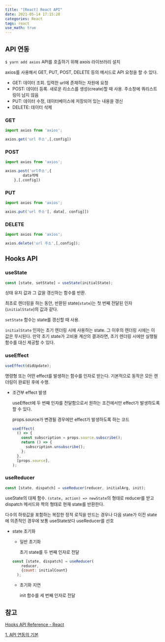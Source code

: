 ```yaml
---
title: "[React] React API"
date: 2021-05-14 17:15:28
categories: React
tags: react
use_math: true
---
```

## API 연동

`$ yarn add axios`  API를 호출하기 위해 axois 라이브러리 설치

axios를 사용해서 GET, PUT, POST, DELETE 등의 메서드로 API 요청을 할 수 있다.

- GET: 데이터 조회. 입력한 url에 존재하는 자원에 요청
- POST: 데이터 등록. 새로운 리소스를 생성(create)할 때 사용. 주소창에 쿼리스트링이 남지 않음
- PUT: 데이터 수정, 데이터베이스에 저장되어 있는 내용을 갱신
- DELETE: 데이터 삭제

### GET

```jsx
import axios from 'axios';

axios.get('url 주소',[,config])
```

### POST

```jsx
import axios from 'axios';

axios.post('url주소',{
    	data객체
    },[,config])
```

### PUT

```jsx
import axios from 'axios';

axios.put('url 주소'[, data[, config]])
```

### DELETE

```jsx
import axios from 'axios';

axios.delete('url 주소',[,config]);
```

## Hooks API

### useState

```jsx
const [state, setState] = useState(initialState);
```

상태 유지 값과 그 값을 갱신하는 함수를 반환. 

최초로 렌더링을 하는 동안, 반환된 state(`state`)는 첫 번째 전달된 인자(`initialState`)의 값과 같다.

`setState` 함수는 state를 갱신할 때 사용.

`initialState` 인자는 초기 렌더링 시에 사용하는 state. 그 이후의 렌더링 시에는 이 값은 무시된다. 만약 초기 state가 고비용 계산의 결과라면, 초기 렌더링 시에만 실행될 함수를 대신 제공할 수 있다.

### useEffect

```jsx
useEffect(didUpdate);
```

명령형 또는 어떤 effect를 발생하는 함수를 인자로 받는다. 기본적으로 동작은 모든 렌더링이 완료된 후에 수행.

- 조건부 effect 발생

    useEffect에 두 번째 인자를 전달함으로서 원하는 조건에서만 effect가 발생하도록 할 수 있다.

    props.source가 변경될 경우에만 effect가 발생하도록 하는 코드

    ```jsx
    useEffect(
      () => {
        const subscription = props.source.subscribe();
        return () => {
          subscription.unsubscribe();
        };
      },
      [props.source],
    );
    ```

### useReducer

```jsx
const [state, dispatch] = useReducer(reducer, initialArg, init);
```

useState의 대체 함수. `(state, action) => newState`의 형태로 reducer를 받고 dispatch 메서드와 짝의 형태로 현재 state를 반환한다. 

다수의 하윗값을 포함하는 복잡한 정적 로직을 만드는 경우나 다음 state가 이전 state에 의존적인 경우에 보통 useState보다 useReducer를 선호

- state 초기화
    - 일반 초기화

        초기 state를 두 번째 인자로 전달

    ```jsx
    const [state, dispatch] = useReducer(
        reducer,
        {count: initialCount}
      );
    ```

    - 초기화 지연

        init 함수를 세 번째 인자로 전달

## 참고

[Hooks API Reference - React](https://ko.reactjs.org/docs/hooks-reference.html)

[1. API 연동의 기본](https://react.vlpt.us/integrate-api/01-basic.html)
